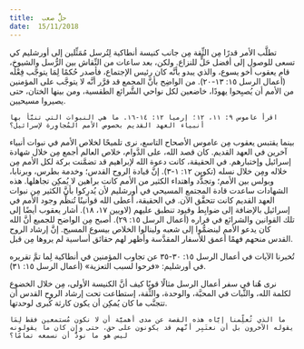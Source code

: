```yaml
---
title:  حلٌّ صعب
date:  15/11/2018
---
```


تطلَّب الأمر قدرًا مِن الثِّقة مِن جانب كنيسة أنطاكية لِتُرسل مُمَثِّلين إلى أورشليم كي تسعى للوصول إلى أفضل حَلٍّ للنزاع. ولكن، بعد ساعات من النِّقاش بين الرُّسل والشيوخ، قام يعقوب أخو يسوع، والذي يبدو بأنَّه كان رئيس الإجتماع، فأصدر حُكمًا لِمَا يتوجَّب فِعْلُه (أعمال الرسل ١٥: ١٣-٢٠). من الواضِح بأنَّ المجمع قد قرَّر أنَّه لا يتوجَّب على المؤمنين من الأمم أن يُصبِحوا يهودًا، خاضعين لكل نواحي الشَّرائع الطقسية، ومن بينها الختان، حتى يصيروا مسيحيين.

`اقرأ عاموس ٩: ١١، ١٢؛ إرميا ١٢: ١٤-١٦. ما هي النبوات التي تنبَّأ بها أنبياء العهد القديم بخصوص الأمم المُجاوِرة لإسرائيل؟`

بينما يقتبس يعقوب مِن عاموس الأصحاح التاسع، نرى تلميحًا لخلاص الأمم في نبوات أنبياء آخرين في العهد القديم. كان قصد الله، على الدَّوام، خلاص العالم أجمع مِن خلال شهادة إسرائيل وإختبارهم. في الحقيقة، كانت دعوة الله لإبراهيم قد تضمَّنت بركة لكل الأمم مِن خلاله ومِن خلال نسله (تكوين ١٢: ١-٣). إنَّ قيادة الروح القدس؛ وخدمة بطرس، وبرنابا، وبولس بين الأمم؛ وتجدُّد واهتداء الكثير من الأمم كانت براهين لا يُمكِن تجاهلها. هذه الشهادات ساعدت قادة المجتمع المسيحي في أورشليم لأن يُدرِكوا بأنَّ الكثير مِن نبوات العهد القديم كانت تتحقَّق الآن. في الحقيقة، أعطى الله قوانينًا تُنظِّم وجود الأمم في إسرائيل بالإضافة إلى ضوابِط وقيود تنطبق عليهم (لاويين ١٧، ١٨). أشار يعقوب أيضًا إلى تلك القوانين والشرائع في قراره (أعمال الرسل ١٥: ٢٩). أصبح مِن الواضح للجميع أنَّ الله كان يدعو الأمم لينضمُّوا إلى شعبه ولينالوا الخلاص بيسوع المسيح. إنَّ إرشاد الروح القدس منحهم فهمًا أعمق للأسفار المقدَّسة وأظهر لهم حقائق أساسية لم يروها مِن قبل.

تُخبرنا الآيات في أعمال الرسل ١٥: ٣٠-٣٥ عن تجاوب المؤمنين في أنطاكية لِما تمَّ تقريره في أورشليم: «فرحوا لسبب التعزية» (أعمال الرسل ١٥: ٣١).

نرى هُنا في سفر أعمال الرسل مثالًا قويًا كيف أنَّ الكنيسة الأولى، مِن خلال الخضوع لكلمة الله، والثَّبات في المحبَّة، والوحدة، والثِّقة، إستطاعت تحت إرشاد الروح القدس أن تتجنَّب ما كان يُمكِن أن يكون كارثة كُبرى لوحدتها.

`ما الذي تُعلِّمنا إيَّاه هذه القصة عن مدى أهميَّة أن لا نكون مُستمعين فقط لِمَا يقوله الآخرون بل أن نعتَبِر أنَّهم قد يكونون على حق، حتى وإن كان ما يقولونه ليس هو ما نودُّ أن نسمعه تمامًا؟`